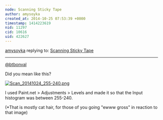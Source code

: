 ```yaml
---
node: Scanning Sticky Tape
author: amysoyka
created_at: 2014-10-25 07:53:39 +0000
timestamp: 1414223619
nid: 11297
cid: 10616
uid: 422627
---
```




[amysoyka](../profile/amysoyka) replying to: [Scanning Sticky Tape](../notes/amysoyka/10-24-2014/scanning-sticky-tape)

----
[@btbonval](/profile/btbonval)

Did you mean like this?

[![Scan_20141024_255-240.png](https://i.publiclab.org/system/images/photos/000/007/626/medium/Scan_20141024_255-240.png)](https://i.publiclab.org/system/images/photos/000/007/626/original/Scan_20141024_255-240.png)

I used Paint.net > Adjustments > Levels and made it so that the Input histogram was between 255-240.

(*That is mostly cat hair, for those of you going "ewww gross" in reaction to that image)